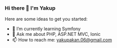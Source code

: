 ### Hi there 👋 I'm Yakup



Here are some ideas to get you started:

- 🌱 I’m currently learning Symfony
- 💬 Ask me about PHP, ASP.NET MVC, Ionic
- 📫 How to reach me: yakupakan.06@gmail.com



